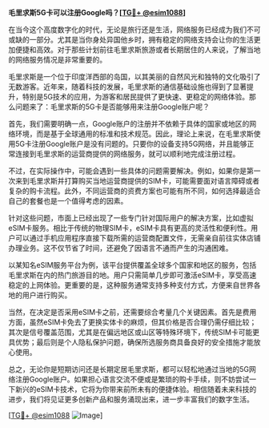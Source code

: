 **毛里求斯5G卡可以注册Google吗？[[TG💪+ @esim1088](https://t.me/s/esim1088)]**

在当今这个高度数字化的时代，无论是旅行还是生活，网络服务已经成为我们不可或缺的一部分。尤其是当你身处异国他乡时，拥有稳定的网络支持会让你的生活更加便捷和高效。对于那些计划前往毛里求斯旅游或者长期居住的人来说，了解当地的网络服务情况是非常重要的。

毛里求斯是一个位于印度洋西部的岛国，以其美丽的自然风光和独特的文化吸引了无数游客。近年来，随着科技的发展，毛里求斯的通信基础设施也得到了显著提升，特别是5G技术的应用，为游客和居民提供了更快速、更稳定的网络体验。那么问题来了：毛里求斯的5G卡是否能够用来注册Google账户呢？

首先，我们需要明确一点，Google账户的注册并不依赖于具体的国家或地区的网络环境，而是基于全球通用的标准和技术规范。因此，理论上来说，在毛里求斯使用5G卡注册Google账户是没有问题的。只要你的设备支持5G网络，并且能够正常连接到毛里求斯的运营商提供的网络服务，就可以顺利地完成注册过程。

不过，在实际操作中，可能会遇到一些具体的问题需要解决。例如，如果你是第一次来到毛里求斯并打算购买当地运营商提供的SIM卡，可能需要面对语言障碍或者复杂的购卡流程。此外，不同运营商的资费方案也可能有所不同，如何选择最适合自己的套餐也是一个值得考虑的因素。

针对这些问题，市面上已经出现了一些专门针对国际用户的解决方案，比如虚拟eSIM卡服务。相比于传统的物理SIM卡，eSIM卡具有更高的灵活性和便利性。用户可以通过手机应用程序直接下载所需的运营商配置文件，无需亲自前往实体店铺办理业务。这不仅节省了时间，还避免了因语言不通而产生的沟通困难。

以某知名eSIM服务平台为例，该平台提供覆盖全球多个国家和地区的服务，包括毛里求斯在内的热门旅游目的地。用户只需简单几步即可激活eSIM卡，享受高速稳定的上网体验。更重要的是，这种服务通常支持多种支付方式，方便来自世界各地的用户进行购买。

当然，在决定是否采用eSIM卡之前，还需要综合考量几个关键因素。首先是费用方面，虽然eSIM卡免去了更换实体卡的麻烦，但其价格是否合理仍需仔细比较；其次是信号覆盖范围，尤其是在偏远地区或山区等特殊环境下，传统SIM卡可能更具优势；最后则是个人隐私保护问题，确保所选服务商具备良好的安全措施才能放心使用。

总之，无论你是短期访问还是长期定居毛里求斯，都可以轻松地通过当地的5G网络注册Google账户。如果担心语言交流不便或是繁琐的购卡手续，则不妨尝试一下新兴的eSIM卡技术，它将为你带来前所未有的便捷体验。相信随着未来科技的进步，我们将见证更多创新产品和服务涌现出来，进一步丰富我们的数字生活。

[[TG💪+ @esim1088](https://t.me/s/esim1088) ![Image](https://i.postimg.cc/4NQfJmqS/Snipaste-2025-05-13-00-14-12.png)]